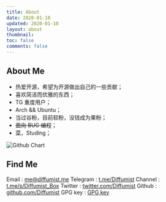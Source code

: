 ```yaml
---
title: About
date: 2020-01-10
updated: 2020-01-10
layout: about
thumbnail:
toc: false
comments: false
---
```


## About Me

 - 热爱开源，希望为开源做出自己的一些贡献；
 - 喜欢简洁而优雅的东西；
 - TG 重度用户；
 - Arch && Ubuntu；
 - 当过谷粉，目前软粉，没钱成为果粉；
 - ~~面向 BUG 编程~~；
 - 菜，Studing；

<img src="https://ghchart.rshah.org/Diffumist" alt="Github Chart" />

## Find Me ##

Email : me@diffumist.me
Telegram : [t.me/Diffumist](https://t.me/Diffumist)
Channel : [t.me/s/Diffumist_Box](https://tg.diffumist.workers.dev/)
Twitter : [twitter.com/Diffumist](https://twitter.com/Diffumist)
Github : [github.com/Diffumist](https://github.com/Diffumist)
GPG key : [GPG key](https://github.com/Diffumist.gpg)



